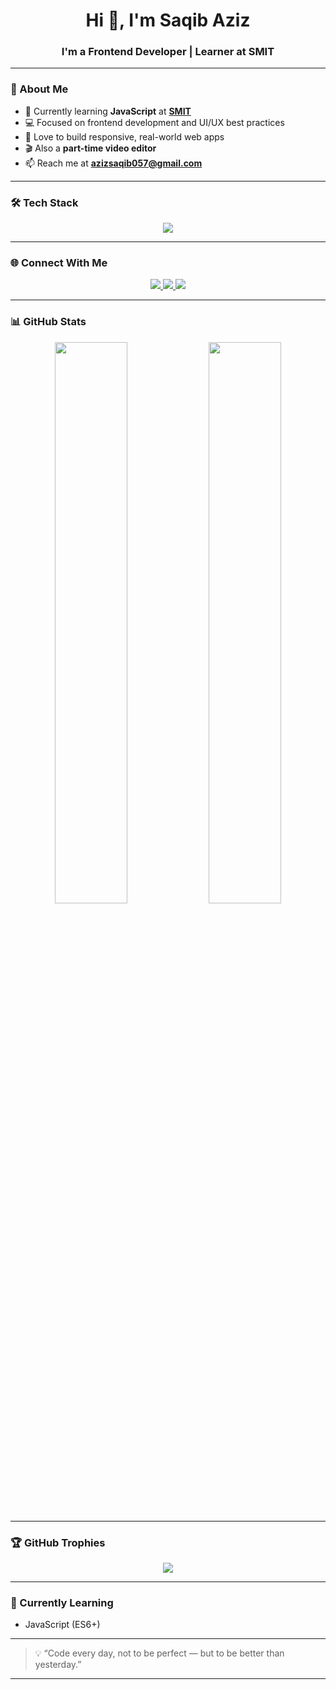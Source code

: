 <h1 align="center">Hi 👋, I'm Saqib Aziz</h1>
<h3 align="center">I'm a Frontend Developer | Learner at SMIT</h3>

---

### 🚀 About Me

- 🧠 Currently learning **JavaScript** at [**SMIT**](https://saylaniwelfare.com/)
- 💻 Focused on frontend development and UI/UX best practices
- 🎯 Love to build responsive, real-world web apps
- 🎬 Also a **part-time video editor**
- 📫 Reach me at **azizsaqib057@gmail.com**

---

### 🛠️ Tech Stack

<div align="center">
  <img src="https://skillicons.dev/icons?i=html,css,js,bootstrap,git,github,vscode" />
</div>

---

### 🌐 Connect With Me

<p align="center">
  <a href="https://linkedin.com/in/saqibaziz09" target="_blank">
    <img src="https://img.shields.io/badge/LinkedIn-0A66C2?style=for-the-badge&logo=linkedin&logoColor=white" />
  </a>
  <a href="https://instagram.com/saqibaziz_" target="_blank">
    <img src="https://img.shields.io/badge/Instagram-E4405F?style=for-the-badge&logo=instagram&logoColor=white" />
  </a>
  <a href="mailto:azizsaqib057@gmail.com">
    <img src="https://img.shields.io/badge/Gmail-D14836?style=for-the-badge&logo=gmail&logoColor=white" />
  </a>
</p>

---

### 📊 GitHub Stats

<div align="center">
  <img src="https://github-readme-stats.vercel.app/api?username=isaqibaziz&show_icons=true&theme=react&hide_border=false" width="48%" />
  <img src="https://github-readme-stats.vercel.app/api/top-langs/?username=isaqibaziz&layout=compact&theme=react&hide_border=false" width="48%" />
</div>

---

### 🏆 GitHub Trophies

<p align="center">
  <img src="https://github-profile-trophy.vercel.app/?username=isaqibaziz&theme=algolia&no-frame=true&row=1&column=6" />
</p>

---

### 📅 Currently Learning

- JavaScript (ES6+)

---

> 💡 “Code every day, not to be perfect — but to be better than yesterday.”

---




<!---
isaqibaziz/isaqibaziz is a ✨ special ✨ repository because its `README.md` (this file) appears on your GitHub profile.
You can click the Preview link to take a look at your changes.
--->
